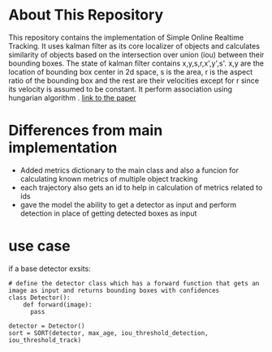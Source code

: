 # About This Repository

This repository contains the implementation of Simple Online Realtime Tracking. It uses kalman filter as its core localizer of objects and calculates similarity of objects based on the intersection over union (iou) between their bounding boxes. The state of kalman filter contains x,y,s,r,x',y',s'. x,y are the location of bounding box center in 2d space, s is the area, r is the aspect ratio of the bounding box and the rest are their velocities except for r since its velocity is assumed to be constant. It perform association using hungarian algorithm . [link to the paper](https://arxiv.org/abs/1602.00763)

# Differences from main implementation

* Added metrics dictionary to the main class and also a funcion for calculating known metrics of multiple object tracking
* each trajectory also gets an id to help in calculation of metrics related to ids
* gave the model the ability to get a detector as input and perform detection in place of getting detected boxes as input

# use case

if a base detector exsits:
```
# define the detector class which has a forward function that gets an image as input and returns bounding boxes with confidences
class Detector():
    def forward(image):
      pass

detector = Detector()
sort = SORT(detector, max_age, iou_threshold_detection, iou_threshold_track)
```

